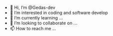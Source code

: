 - 👋 Hi, I’m @Gedas-dev
- 👀 I’m interested in coding and software develop
- 🌱 I’m currently learning ...
- 💞️ I’m looking to collaborate on ...
- 📫 How to reach me ...

<!---
Gedas-dev/Gedas-dev is a ✨ special ✨ repository because its `README.md` (this file) appears on your GitHub profile.
You can click the Preview link to take a look at your changes.
--->
